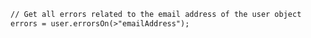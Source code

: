 
```coldfusion
// Get all errors related to the email address of the user object
errors = user.errorsOn(>"emailAddress");
```
